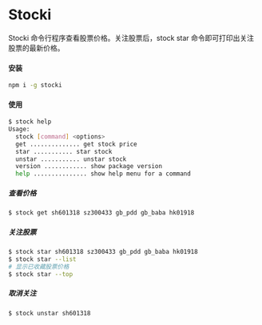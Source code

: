 # Stocki

Stocki 命令行程序查看股票价格。关注股票后，stock star 命令即可打印出关注股票的最新价格。

#### 安装
```bash
npm i -g stocki
```

#### 使用
```bash
$ stock help
Usage:
  stock [command] <options>
  get .............. get stock price
  star ........... star stock
  unstar ........... unstar stock
  version ............ show package version
  help ............... show help menu for a command
```

##### 查看价格
```bash
$ stock get sh601318 sz300433 gb_pdd gb_baba hk01918
```

##### 关注股票
```bash
$ stock star sh601318 sz300433 gb_pdd gb_baba hk01918
$ stock star --list
# 显示已收藏股票价格
$ stock star --top
```

##### 取消关注
```bash
$ stock unstar sh601318
```